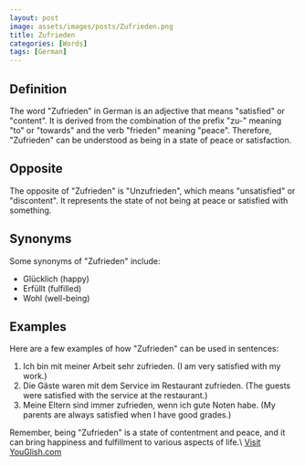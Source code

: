 ```yaml
---
layout: post
image: assets/images/posts/Zufrieden.png
title: Zufrieden
categories: [Words]
tags: [German]
---
```


## Definition
The word "Zufrieden" in German is an adjective that means "satisfied" or "content". It is derived from the combination of the prefix "zu-" meaning "to" or "towards" and the verb "frieden" meaning "peace". Therefore, "Zufrieden" can be understood as being in a state of peace or satisfaction.

## Opposite
The opposite of "Zufrieden" is "Unzufrieden", which means "unsatisfied" or "discontent". It represents the state of not being at peace or satisfied with something.

## Synonyms
Some synonyms of "Zufrieden" include:

- Glücklich (happy)
- Erfüllt (fulfilled)
- Wohl (well-being)

## Examples
Here are a few examples of how "Zufrieden" can be used in sentences:

1. Ich bin mit meiner Arbeit sehr zufrieden. (I am very satisfied with my work.)
2. Die Gäste waren mit dem Service im Restaurant zufrieden. (The guests were satisfied with the service at the restaurant.)
3. Meine Eltern sind immer zufrieden, wenn ich gute Noten habe. (My parents are always satisfied when I have good grades.)

Remember, being "Zufrieden" is a state of contentment and peace, and it can bring happiness and fulfillment to various aspects of life.\ <a id="yg-widget-0" class="youglish-widget" data-query="Zufrieden" data-lang="german" data-components="8412" data-auto-start="0" data-bkg-color="theme_light" data-title="How%20to%20pronounce%20Zufrieden%20in%20German"  rel="nofollow" href="https://youglish.com">Visit YouGlish.com</a><script async src="https://youglish.com/public/emb/widget.js" charset="utf-8"></script>